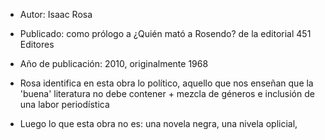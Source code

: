 - Autor: Isaac Rosa
- Publicado: como prólogo a ¿Quién mató a Rosendo? de la editorial 451 Editores
- Año de publicación: 2010, originalmente 1968

- Rosa identifica en esta obra lo político, aquello que nos enseñan que la 'buena' literatura no debe contener + mezcla de géneros e inclusión de una labor periodística
- Luego lo que esta obra no es: una novela negra, una nivela oplicial, 

